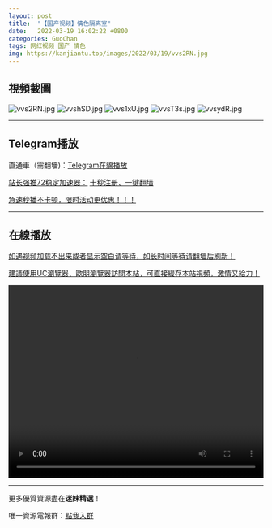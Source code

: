 ```yaml
---
layout: post
title:  "【国产视频】情色隔离室"
date:   2022-03-19 16:02:22 +0800
categories: GuoChan
tags: 网红视频 国产 情色
img: https://kanjiantu.top/images/2022/03/19/vvs2RN.jpg
---
```



## 視頻截圖

![vvs2RN.jpg](https://kanjiantu.top/images/2022/03/19/vvs2RN.jpg)
![vvshSD.jpg](https://kanjiantu.top/images/2022/03/19/vvshSD.jpg)
![vvs1xU.jpg](https://kanjiantu.top/images/2022/03/19/vvs1xU.jpg)
![vvsT3s.jpg](https://kanjiantu.top/images/2022/03/19/vvsT3s.jpg)
![vvsydR.jpg](https://kanjiantu.top/images/2022/03/19/vvsydR.jpg)

* * *
## Telegram播放

直通車（需翻墻)：[Telegram在線播放](https://t.me/mimeijingxuan/230)

<u>站长强推72稳定加速器：</u> [十秒注册、一键翻墙](https://www.mimei.blog/skip/vpn.html)


<u>急速秒播不卡顿，限时活动更优惠！！！</u>
* * *
## 在線播放
<u>如遇视频加载不出来或者显示空白请等待，如长时间等待请翻墙后刷新！</u>

<u>建議使用UC瀏覽器、歐朋瀏覽器訪問本站，可直接緩存本站視頻，激情又給力！</u>
<center><video src="https://cdn.publer.io/uploads/videos/6247e808db279736bfa81520/62f35910e94be833e4af9c964ffd54d6.mp4" width="100%" height="380px" controls="controls"></video></center>

* * *
更多優質資源盡在**迷妹精選**！

唯一資源電報群：[點我入群](https://t.me/mimeijingxuan)



